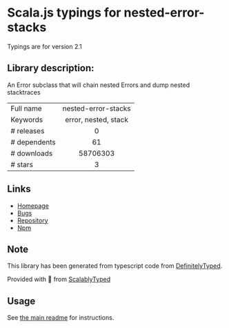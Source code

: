 
# Scala.js typings for nested-error-stacks

Typings are for version 2.1

## Library description:
An Error subclass that will chain nested Errors and dump nested stacktraces

|                    |                 |
| ------------------ | :-------------: |
| Full name          | nested-error-stacks |
| Keywords           | error, nested, stack |
| # releases         | 0 |
| # dependents       | 61 |
| # downloads        | 58706303 |
| # stars            | 3 |

## Links
- [Homepage](https://github.com/mdlavin/nested-error-stacks#readme)
- [Bugs](https://github.com/mdlavin/nested-error-stacks/issues)
- [Repository](https://github.com/mdlavin/nested-error-stacks)
- [Npm](https://www.npmjs.com/package/nested-error-stacks)
    


## Note
This library has been generated from typescript code from [DefinitelyTyped](https://definitelytyped.org).

Provided with :purple_heart: from [ScalablyTyped](https://github.com/oyvindberg/ScalablyTyped)

## Usage
See [the main readme](../../readme.md) for instructions.


